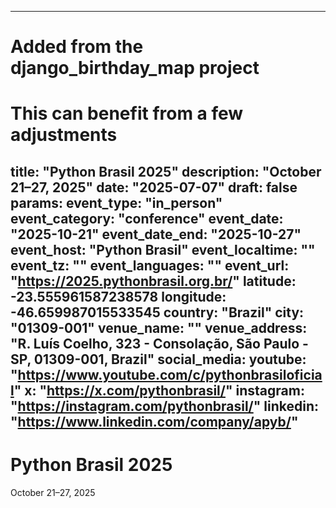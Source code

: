 
---
# Added from the django_birthday_map project
# This can benefit from a few adjustments
title: "Python Brasil 2025"
description: "October 21–27, 2025"
date: "2025-07-07"
draft: false
params:
  event_type: "in_person"
  event_category: "conference"
  event_date: "2025-10-21"
  event_date_end: "2025-10-27"
  event_host: "Python Brasil"
  event_localtime: ""
  event_tz: ""
  event_languages: ""
  event_url: "https://2025.pythonbrasil.org.br/"
  latitude: -23.555961587238578
  longitude: -46.659987015533545
  country: "Brazil"
  city: "01309-001"
  venue_name: ""
  venue_address: "R. Luís Coelho, 323 - Consolação, São Paulo - SP, 01309-001, Brazil"
  social_media:
  youtube: "https://www.youtube.com/c/pythonbrasiloficial"
  x: "https://x.com/pythonbrasil/"
  instagram: "https://instagram.com/pythonbrasil/"
  linkedin: "https://www.linkedin.com/company/apyb/"
---

# Python Brasil 2025

October 21–27, 2025
